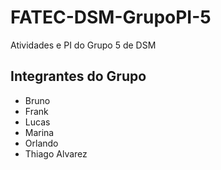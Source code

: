 # FATEC-DSM-GrupoPI-5
Atividades e PI do Grupo 5 de DSM

## Integrantes do Grupo
- Bruno
- Frank
- Lucas
- Marina
- Orlando
- Thiago Alvarez
